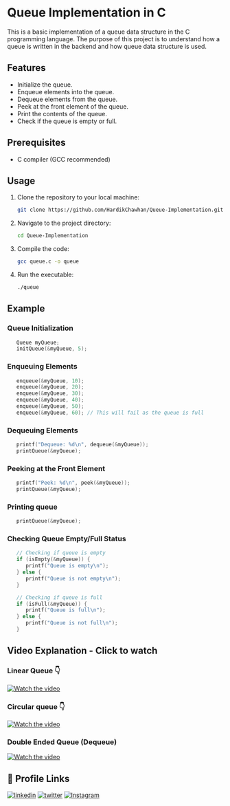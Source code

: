 ﻿# Queue Implementation in C

This is a basic implementation of a queue data structure in the C programming language. The purpose of this project is to understand how a queue is written in the backend and how queue data structure is used.
## Features

- Initialize the queue.
- Enqueue elements into the queue.
- Dequeue elements from the queue.
- Peek at the front element of the queue.
- Print the contents of the queue.
- Check if the queue is empty or full.

## Prerequisites

- C compiler (GCC recommended)

## Usage

1. Clone the repository to your local machine:

    ```bash
    git clone https://github.com/HardikChawhan/Queue-Implementation.git
    ```

2. Navigate to the project directory:

    ```bash
    cd Queue-Implementation
    ```

3. Compile the code:

    ```bash
    gcc queue.c -o queue
    ```

4. Run the executable:

    ```bash
    ./queue
    ```

## Example

### Queue Initialization

```c
   Queue myQueue;
   initQueue(&myQueue, 5);
```

### Enqueuing Elements
```c
   enqueue(&myQueue, 10);
   enqueue(&myQueue, 20);
   enqueue(&myQueue, 30);
   enqueue(&myQueue, 40);
   enqueue(&myQueue, 50);
   enqueue(&myQueue, 60); // This will fail as the queue is full
```

### Dequeuing Elements
```c
   printf("Dequeue: %d\n", dequeue(&myQueue));
   printQueue(&myQueue);
```

### Peeking at the Front Element
```c
   printf("Peek: %d\n", peek(&myQueue));
   printQueue(&myQueue);
```

### Printing queue
```c
   printQueue(&myQueue);
```

### Checking Queue Empty/Full Status
```c
   // Checking if queue is empty
   if (isEmpty(&myQueue)) {
      printf("Queue is empty\n");
   } else {
      printf("Queue is not empty\n");
   }

   // Checking if queue is full
   if (isFull(&myQueue)) {
      printf("Queue is full\n");
   } else {
      printf("Queue is not full\n");
   }
```
## Video Explanation - Click to watch

### Linear Queue 👇
[![Watch the video](https://img.youtube.com/vi/D6gu-_tmEpQ/hqdefault.jpg)](https://youtu.be/D6gu-_tmEpQ?si=-abSrbSU3xLhlwgk)

### Circular queue 👇
[![Watch the video](https://img.youtube.com/vi/ihEmEcO2Hx8/hqdefault.jpg)](https://youtu.be/ihEmEcO2Hx8?si=0dQeoJSA8uDNvz9S)

### Double Ended Queue (Dequeue)
[![Watch the video](https://img.youtube.com/vi/j3rvizohd0I/hqdefault.jpg)](https://youtu.be/j3rvizohd0I?si=yAdrVW9hR0zBcL51)


## 🔗 Profile Links
[![linkedin](https://img.shields.io/badge/linkedin-0A66C2?style=for-the-badge&logo=linkedin&logoColor=white)](https://www.linkedin.com/in/hardikchawhan)
[![twitter](https://img.shields.io/badge/twitter-1DA1F2?style=for-the-badge&logo=twitter&logoColor=white)](https://twitter.com/ChawhanHardik)
[![Instagram](https://img.shields.io/badge/Instagram-E4405F?style=for-the-badge&logo=instagram&logoColor=white)](https://www.instagram.com/hardik_chawhan_10/)
